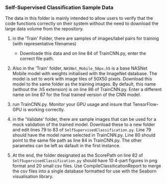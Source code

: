 ### Self-Supervised Classification Sample Data

The data in this folder is mainly intended to allow users to verify that the code functions correctly on their system without the need to download the large data volume from the repository.

1) in the 'Train' Folder, there are samples of images/label pairs for training (with representative filenames)
    - Downloade this data and on line 84 of TrainCNN.py, enter the correct file path.
    
2) Also in the 'Train' folder, `NASNet_Mobile_50px.h5` is a base NASNet Mobile model with weights initialised with the ImageNet database.  The model is set to work with image tiles of 50X50 pixels.  Download this model to the same folder as the training images. By default, this name (without the .h5 extension) is on line 86 of TrainCNN.py.  Enter a different name on line 87 for the final trained version of the CNN model.

3) run TrainCNN.py.  Monitor your GPU usage and insure that TensorFlow-GPU is working correctly.

4) in the 'Validate' folder, there are sample images that can be used for a mock validation of the trained model. Download these to a new folder and edit lines 79 to 83 of `SelfSupervisedClassification.py`.  Line 79 should have the model name selected in TrainCNN.py.  Line 80 should point to the same file path as line 84 in TrainCNN.py.  The other parametes can be left as dafault in the first instance.  

5) At the end, the folder designated as the ScorePath on line 82 of `SelfSupervisedClassification.py`  should have 10 4-part figures in png format and 20 small csv files.  Use CompileClassiticationReport to merge the csv files into a single database formatted for use with the Seaborn visualisation library.


   
